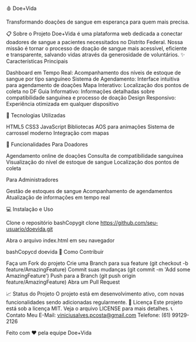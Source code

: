 🩸 Doe+Vida

Transformando doações de sangue em esperança para quem mais precisa.

📋 Sobre o Projeto
Doe+Vida é uma plataforma web dedicada a conectar doadores de sangue a pacientes necessitados no Distrito Federal. Nossa missão é tornar o processo de doação de sangue mais acessível, eficiente e transparente, salvando vidas através da generosidade de voluntários.
✨ Características Principais

Dashboard em Tempo Real: Acompanhamento dos níveis de estoque de sangue por tipo sanguíneo
Sistema de Agendamento: Interface intuitiva para agendamento de doações
Mapa Interativo: Localização dos pontos de coleta no DF
Guia Informativo: Informações detalhadas sobre compatibilidade sanguínea e processo de doação
Design Responsivo: Experiência otimizada em qualquer dispositivo

🚀 Tecnologias Utilizadas

HTML5
CSS3
JavaScript
Bibliotecas AOS para animações
Sistema de carrossel moderno
Integração com mapas

🌟 Funcionalidades
Para Doadores

Agendamento online de doações
Consulta de compatibilidade sanguínea
Visualização do nível de estoque de sangue
Localização dos pontos de coleta

Para Administradores

Gestão de estoques de sangue
Acompanhamento de agendamentos
Atualização de informações em tempo real

💻 Instalação e Uso

Clone o repositório
bashCopygit clone https://github.com/seu-usuario/doevida.git

Abra o arquivo index.html em seu navegador

bashCopycd doevida
🤝 Como Contribuir

Faça um Fork do projeto
Crie uma Branch para sua feature (git checkout -b feature/AmazingFeature)
Commit suas mudanças (git commit -m 'Add some AmazingFeature')
Push para a Branch (git push origin feature/AmazingFeature)
Abra um Pull Request

📈 Status do Projeto
O projeto está em desenvolvimento ativo, com novas funcionalidades sendo adicionadas regularmente.
📄 Licença
Este projeto está sob a licença MIT. Veja o arquivo LICENSE para mais detalhes.
📞 Contato
Meu E-Mail: viniciusalves.pcosta@gmail.com
Telefone: (61) 99129-2126

Feito com ❤️ pela equipe Doe+Vida
